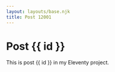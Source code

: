 ```yaml
---
layout: layouts/base.njk
title: Post 12001
---
```


# Post {{ id }}

This is post {{ id }} in my Eleventy project.
